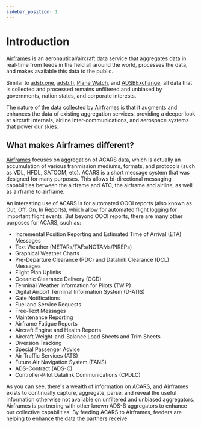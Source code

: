 ```yaml
---
sidebar_position: 1
---
```


# Introduction

[Airframes](https://airframes.io) is an aeronautical/aircraft data service that aggregates data in real-time from feeds in the field all around the world, processes the data, and makes available this data to the public.

Similar to [adsb.one](https://adsb.one), [adsb.fi](https://adsb.fi), [Plane Watch](https://plane.watch), and [ADSBExchange](https://adsbexchange.com), all data that is collected and processed remains unfiltered and unbiased by governments, nation states, and corporate interests.

The nature of the data collected by [Airframes](https://airframes.io) is that it augments and enhances the data of existing aggregation services, providing a deeper look at aircraft internals, airline inter-communications, and aerospace systems that power our skies.

## What makes Airframes different?

[Airframes](https://airframes.io) focuses on aggregation of ACARS data, which is actually an accumulation of various tranmission mediums, formats, and protocols (such as VDL, HFDL, SATCOM, etc). ACARS is a short message system that was designed for many purposes. This allows bi-directional
messaging capabilities between the airframe and ATC, the airframe and airline, as well as airframe to airframe.

An interesting use of ACARS is for automated OOOI reports (also known as Out, Off, On, In Reports), which allow for automated flight logging for important flight events. But beyond OOOI reports, there are many other purposes for ACARS, such as:
* Incremental Position Reporting and Estimated Time of Arrival (ETA) Messages
* Text Weather (METARs/TAFs/NOTAMs/PIREPs)
* Graphical Weather Charts
* Pre-Departure Clearance (PDC) and Datalink Clearance (DCL) Messages
* Flight Plan Uplinks
* Oceanic Clearance Delivery (OCD)
* Terminal Weather Information for Pilots (TWIP)
* Digital Airport Terminal Information System (D-ATIS)
* Gate Notifications
* Fuel and Service Requests
* Free-Text Messages
* Maintenance Reporting
* Airframe Fatigue Reports
* Aircraft Engine and Health Reports
* Aircraft Weight-and-Balance Load Sheets and Trim Sheets
* Diversion Tracking
* Special Passenger Advice
* Air Traffic Services (ATS)
* Future Air Navigation System (FANS)
* ADS-Contract (ADS-C)
* Controller-Pilot Datalink Communications (CPDLC)

As you can see, there's a wealth of information on ACARS, and Airframes exists to continually capture, aggregate, parse, and reveal the useful information otherwise not available on unfiltered and unbiased aggregators. Airframes is partnering with other known ADS-B aggregators to enhance our collective capabilities. By feeding ACARS to Airframes, feeders are helping to enhance the data the partners receive.
